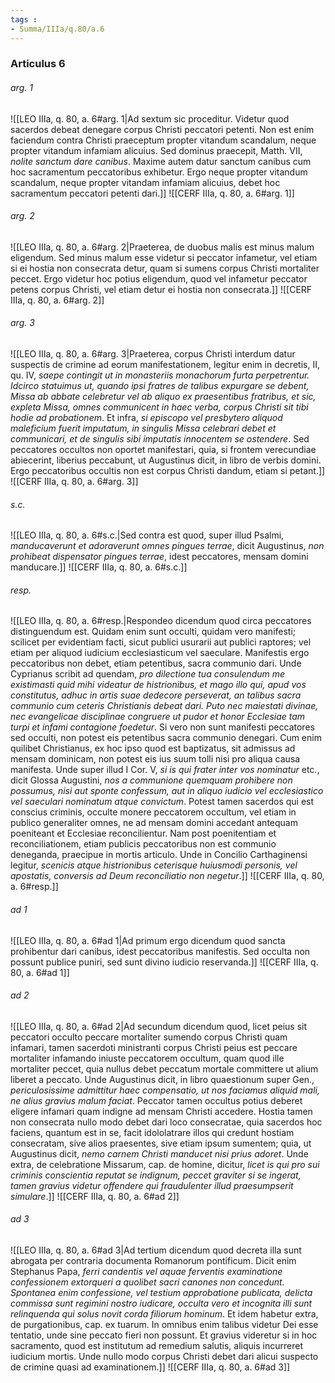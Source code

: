 ```yaml
---
tags : 
- Summa/IIIa/q.80/a.6
---
```


### Articulus 6

###### arg. 1
![[LEO IIIa, q. 80, a. 6#arg. 1|Ad sextum sic proceditur. Videtur quod sacerdos debeat denegare corpus Christi peccatori petenti. Non est enim faciendum contra Christi praeceptum propter vitandum scandalum, neque propter vitandum infamiam alicuius. Sed dominus praecepit, Matth. VII, *nolite sanctum dare canibus*. Maxime autem datur sanctum canibus cum hoc sacramentum peccatoribus exhibetur. Ergo neque propter vitandum scandalum, neque propter vitandam infamiam alicuius, debet hoc sacramentum peccatori petenti dari.]]
![[CERF IIIa, q. 80, a. 6#arg. 1]]

###### arg. 2
![[LEO IIIa, q. 80, a. 6#arg. 2|Praeterea, de duobus malis est minus malum eligendum. Sed minus malum esse videtur si peccator infametur, vel etiam si ei hostia non consecrata detur, quam si sumens corpus Christi mortaliter peccet. Ergo videtur hoc potius eligendum, quod vel infametur peccator petens corpus Christi, vel etiam detur ei hostia non consecrata.]]
![[CERF IIIa, q. 80, a. 6#arg. 2]]

###### arg. 3
![[LEO IIIa, q. 80, a. 6#arg. 3|Praeterea, corpus Christi interdum datur suspectis de crimine ad eorum manifestationem, legitur enim in decretis, II, qu. IV, *saepe contingit ut in monasteriis monachorum furta perpetrentur. Idcirco statuimus ut, quando ipsi fratres de talibus expurgare se debent, Missa ab abbate celebretur vel ab aliquo ex praesentibus fratribus, et sic, expleta Missa, omnes communicent in haec verba, corpus Christi sit tibi hodie ad probationem*. Et infra, *si episcopo vel presbytero aliquod maleficium fuerit imputatum, in singulis Missa celebrari debet et communicari, et de singulis sibi imputatis innocentem se ostendere*. Sed peccatores occultos non oportet manifestari, quia, si frontem verecundiae abiecerint, liberius peccabunt, ut Augustinus dicit, in libro de verbis domini. Ergo peccatoribus occultis non est corpus Christi dandum, etiam si petant.]]
![[CERF IIIa, q. 80, a. 6#arg. 3]]

###### s.c.
![[LEO IIIa, q. 80, a. 6#s.c.|Sed contra est quod, super illud Psalmi, *manducaverunt et adoraverunt omnes pingues terrae*, dicit Augustinus, *non prohibeat dispensator pingues terrae*, idest peccatores, mensam domini manducare.]]
![[CERF IIIa, q. 80, a. 6#s.c.]]

###### resp.
![[LEO IIIa, q. 80, a. 6#resp.|Respondeo dicendum quod circa peccatores distinguendum est. Quidam enim sunt occulti, quidam vero manifesti; scilicet per evidentiam facti, sicut publici usurarii aut publici raptores; vel etiam per aliquod iudicium ecclesiasticum vel saeculare. Manifestis ergo peccatoribus non debet, etiam petentibus, sacra communio dari. Unde Cyprianus scribit ad quendam, *pro dilectione tua consulendum me existimasti quid mihi videatur de histrionibus, et mago illo qui, apud vos constitutus, adhuc in artis suae dedecore perseverat, an talibus sacra communio cum ceteris Christianis debeat dari. Puto nec maiestati divinae, nec evangelicae disciplinae congruere ut pudor et honor Ecclesiae tam turpi et infami contagione foedetur*. Si vero non sunt manifesti peccatores sed occulti, non potest eis petentibus sacra communio denegari. Cum enim quilibet Christianus, ex hoc ipso quod est baptizatus, sit admissus ad mensam dominicam, non potest eis ius suum tolli nisi pro aliqua causa manifesta. Unde super illud I Cor. V, *si is qui frater inter vos nominatur* etc., dicit Glossa Augustini, *nos a communione quemquam prohibere non possumus, nisi aut sponte confessum, aut in aliquo iudicio vel ecclesiastico vel saeculari nominatum atque convictum*. Potest tamen sacerdos qui est conscius criminis, occulte monere peccatorem occultum, vel etiam in publico generaliter omnes, ne ad mensam domini accedant antequam poeniteant et Ecclesiae reconcilientur. Nam post poenitentiam et reconciliationem, etiam publicis peccatoribus non est communio deneganda, praecipue in mortis articulo. Unde in Concilio Carthaginensi legitur, *scenicis atque histrionibus ceterisque huiusmodi personis, vel apostatis, conversis ad Deum reconciliatio non negetur*.]]
![[CERF IIIa, q. 80, a. 6#resp.]]

###### ad 1
![[LEO IIIa, q. 80, a. 6#ad 1|Ad primum ergo dicendum quod sancta prohibentur dari canibus, idest peccatoribus manifestis. Sed occulta non possunt publice puniri, sed sunt divino iudicio reservanda.]]
![[CERF IIIa, q. 80, a. 6#ad 1]]

###### ad 2
![[LEO IIIa, q. 80, a. 6#ad 2|Ad secundum dicendum quod, licet peius sit peccatori occulto peccare mortaliter sumendo corpus Christi quam infamari, tamen sacerdoti ministranti corpus Christi peius est peccare mortaliter infamando iniuste peccatorem occultum, quam quod ille mortaliter peccet, quia nullus debet peccatum mortale committere ut alium liberet a peccato. Unde Augustinus dicit, in libro quaestionum super Gen., *periculosissime admittitur haec compensatio, ut nos faciamus aliquid mali, ne alius gravius malum faciat*. Peccator tamen occultus potius deberet eligere infamari quam indigne ad mensam Christi accedere. Hostia tamen non consecrata nullo modo debet dari loco consecratae, quia sacerdos hoc faciens, quantum est in se, facit idololatrare illos qui credunt hostiam consecratam, sive alios praesentes, sive etiam ipsum sumentem; quia, ut Augustinus dicit, *nemo carnem Christi manducet nisi prius adoret*. Unde extra, de celebratione Missarum, cap. de homine, dicitur, *licet is qui pro sui criminis conscientia reputat se indignum, peccet graviter si se ingerat, tamen gravius videtur offendere qui fraudulenter illud praesumpserit simulare*.]]
![[CERF IIIa, q. 80, a. 6#ad 2]]

###### ad 3
![[LEO IIIa, q. 80, a. 6#ad 3|Ad tertium dicendum quod decreta illa sunt abrogata per contraria documenta Romanorum pontificum. Dicit enim Stephanus Papa, *ferri candentis vel aquae ferventis examinatione confessionem extorqueri a quolibet sacri canones non concedunt. Spontanea enim confessione, vel testium approbatione publicata, delicta commissa sunt regimini nostro iudicare, occulta vero et incognita illi sunt relinquenda qui solus novit corda filiorum hominum*. Et idem habetur extra, de purgationibus, cap. ex tuarum. In omnibus enim talibus videtur Dei esse tentatio, unde sine peccato fieri non possunt. Et gravius videretur si in hoc sacramento, quod est institutum ad remedium salutis, aliquis incurreret iudicium mortis. Unde nullo modo corpus Christi debet dari alicui suspecto de crimine quasi ad examinationem.]]
![[CERF IIIa, q. 80, a. 6#ad 3]]

